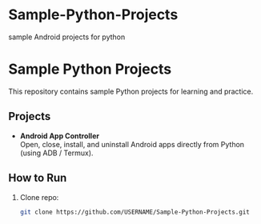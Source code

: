 # Sample-Python-Projects
sample Android projects for python
# Sample Python Projects

This repository contains sample Python projects for learning and practice.

## Projects
- **Android App Controller**  
  Open, close, install, and uninstall Android apps directly from Python (using ADB / Termux).

## How to Run
1. Clone repo:
   ```bash
   git clone https://github.com/USERNAME/Sample-Python-Projects.git
